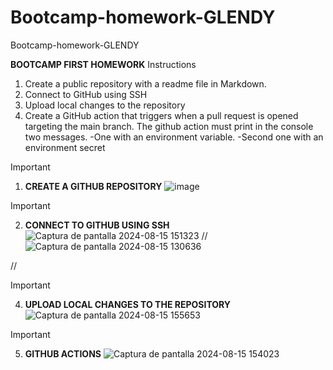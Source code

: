 # Bootcamp-homework-GLENDY
Bootcamp-homework-GLENDY


**BOOTCAMP FIRST HOMEWORK**
Instructions
1. Create a public repository with a readme file in Markdown.
2. Connect to GitHub using SSH
3. Upload local changes to the repository
4. Create a GitHub action that triggers when a pull request is opened targeting the main branch. The github action must print in the console two messages.
   -One with an environment variable.
   -Second one with an environment secret

> [!IMPORTANT]
>1. **CREATE A GITHUB REPOSITORY**
  ![image](https://github.com/user-attachments/assets/2a64c017-71e3-4572-9616-2ff68ba20be5)

> [!IMPORTANT]
>2. **CONNECT TO GITHUB USING SSH**
   ![Captura de pantalla 2024-08-15 151323](https://github.com/user-attachments/assets/864b0565-50f8-49b0-ac29-ac095ffde3aa)
   //
   ![Captura de pantalla 2024-08-15 130636](https://github.com/user-attachments/assets/8c14165c-858b-49a4-b0cb-77baf384634f)

   //
> [!IMPORTANT]
>4. **UPLOAD LOCAL CHANGES TO THE REPOSITORY**
   ![Captura de pantalla 2024-08-15 155653](https://github.com/user-attachments/assets/829edcb8-392c-4427-90ff-593bbff151ee)

> [!IMPORTANT]
>5. **GITHUB ACTIONS**
   ![Captura de pantalla 2024-08-15 154023](https://github.com/user-attachments/assets/92cb5708-e217-42e4-a925-d0146df00b14)






